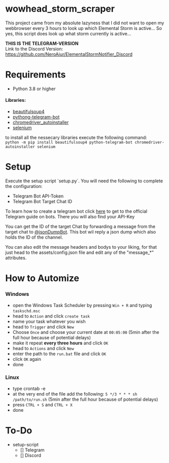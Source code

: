 # wowhead_storm_scraper
This project came from my absolute lazyness that I did not want to open my webbrowser every 3 hours to look up which Elemental Storm is active... So yes, this script does look up what storm currently is active...

**THIS IS THE TELEGRAM-VERSION**\
Link to the Discord Version:\
https://github.com/NeroAiur/ElementalStormNotifier_Discord


# Requirements
- Python 3.8 or higher
#### Libraries:
- [beautifulsoup4](https://pypi.org/project/beautifulsoup4/)
- [pythong-telegram-bot](https://pypi.org/project/python-telegram-bot/)
- [chromedriver_autoinstaller](https://pypi.org/project/chromedriver-autoinstaller/)
- [selenium](https://pypi.org/project/selenium/)

to install all the nessecary libraries execute the following command:\
`python -m pip install beautifulsoup4 python-telegram-bot chromedriver-autoinstaller selenium`

# Setup
Execute the setup script ´setup.py´. You will need the following to complete the configuration:
* Telegram Bot API-Token
* Telegram Bot Target Chat ID

To learn how to create a telegram bot click [here](https://core.telegram.org/bots/tutorial) to get to the official Telegram guide on bots. There you will also find your API-Key

You can get the ID of the target Chat by forwarding a message from the target chat to [@jsonDumpBot](https://t.me/JsonDumpBot). This bot wil reply a json dump which also holds the ID of the channel.

You can also edit the message headers and bodys to your liking, for that just head to the assets/config.json file and edit any of the "message_*" attributes.

# How to Automize
### Windows
* open the Windows Task Scheduler by pressing `Win + R` and typing `taskschd.msc`
* head to `Action` and click `create task`
* name your task whatever you wish
* head to `Trigger` and click `New`
* Choose `Once` and choose your current date at `00:05:00` (5min after the full hour because of potential delays)
* make it repeat **every three hours** and click `OK`
* head to `Actions` and click `New`
* enter the path to the `run.bat` file and click `OK`
* click `OK` again
* done

### Linux
* type crontab -e
* at the very end of the file add the following: `5 */3 * * * sh /path/to/run.sh` (5min after the full hour because of potential delays)
* press `CTRL + S` and `CTRL + X`
* done


# To-Do
* setup-script
    * [] Telegram
    * [] Discord